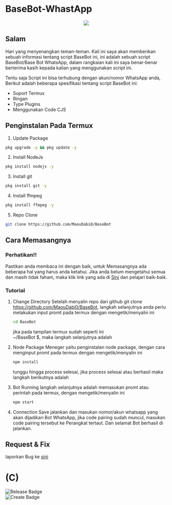# BaseBot-WhastApp

<p align="center">
<img src="https://files.catbox.moe/8hj5gf.jpg">

## Salam
   Hari yang menyenangkan teman-teman. Kali ini saya akan memberikan sebuah informasi tentang script BaseBot ini, ini adalah sebuah script BaseBot/Base Bot WhatsApp,  dalam rangkaian kali ini saya benar-benar berterima kasih kepada kalian yang menggunakan script ini.

   Tentu saja Script ini bisa terhubung dengan akun/nomor WhatsApp anda, Berikut adalah beberapa spesifikasi tentang script BaseBot ini:

- Suport Termux
- Ringan
- Type Plugins
- Menggunakan Code CJS

## Penginstalan Pada Termux

 1. Update Package

  ```bash
  pkg upgrade -y && pkg update -y
  ```

 2. Install NodeJs

  ```bash
  pkg install nodejs -y
  ```

 3. Install git

  ```bash
  pkg install git -y
  ```
 
 4. Install ffmpeg

  ```bash
  pkg install ffmpeg -y
  ```
 
 5. Repo Clone

  ```bash
  git clone https://github.com/MaouDabi0/BaseBot
  ```

## Cara Memasangnya

### Perhatikan!!
  Pastikan anda membaca ini dengan baik, untuk Memasangnya ada beberapa hal yang harus anda ketahui. Jika anda belum mengetahui semua dan masih tidak faham, maka klik link yang ada di [Sini](https://whatsapp.com/channel/0029Van8WHGEAKW8OUDniG1m/906) dan pelajari baik-baik.
  

### Tutorial

1. Change Directory
   Setelah menyalin repo dari github 
   git clone https://github.com/MaouDabi0/BaseBot,
   langkah selanjutnya anda perlu melakukan input promt pada termux dengan mengetik/menyalin ini
   
   ```bash
   cd BaseBot
   ```

   jika pada tampilan termux sudah seperti ini<br>
   ~/BaseBot $, maka langkah selanjutnya adalah

2. Node Package Meneger
   yaitu penginstalan node package, dengan cara menginput promt pada termux dengan mengetik/menyalin ini

   ```bash
   npm install
   ```
   
   tunggu hingga process selesai, jika process selesai atau berhasil maka langkah berikutnya adalah

3. Bot Running
   langkah selanjutnya adalah memasukan promt atau perintah pada termux, dengan mengetik/menyalin ini

   ```bash
   npm start
   ```

4. Connection Save
   jalankan dan masukan nomor/akun whatsapp yang akan dijadikan Bot WhatsApp, jika code pairing sudah muncul, masukan code pairing tersebut ke Perangkat tertaut.
   Dan selamat Bot berhasil di jalankan. 

## Request & Fix
   laporkan Bug ke [sini](https://wa.me/6285712168856?text=halo+kak+aku+ingin+melaporkan+bug)

# (C)
<div align="left">
    <img src="https://img.shields.io/badge/Realese%3A-2025-0?logoSize=12&labelColor=orange&color=gray" alt="Release Badge">
    <br>
    <img src="https://img.shields.io/badge/Create%3A-Maou_Dabi-0?logoSize=12&label=Create%3A&labelColor=green&color=grey" alt="Create Badge">
</div>
